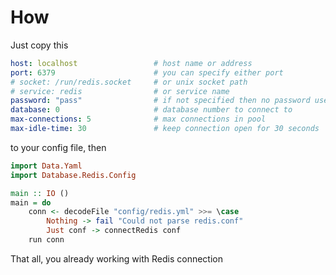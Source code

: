 # How

Just copy this

```yml
host: localhost                 # host name or address
port: 6379                      # you can specify either port
# socket: /run/redis.socket     # or unix socket path
# service: redis                # or service name
password: "pass"                # if not specified then no password used
database: 0                     # database number to connect to
max-connections: 5              # max connections in pool
max-idle-time: 30               # keep connection open for 30 seconds
```

to your config file, then

```haskell
import Data.Yaml
import Database.Redis.Config

main :: IO ()
main = do
    conn <- decodeFile "config/redis.yml" >>= \case
        Nothing -> fail "Could not parse redis.conf"
        Just conf -> connectRedis conf
    run conn
```

That all, you already working with Redis connection
